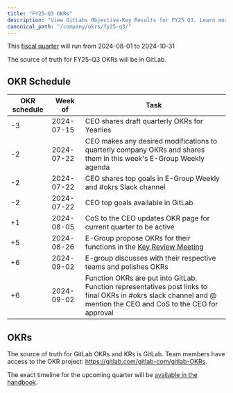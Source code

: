 ```yaml
---
title: "FY25-Q3 OKRs"
description: "View GitLabs Objective-Key Results for FY25 Q3. Learn more here!"
canonical_path: "/company/okrs/fy25-q3/"
---
```


This [fiscal quarter](/handbook/finance/#fiscal-year) will run from 2024-08-01 to 2024-10-31

The source of truth for FY25-Q3 OKRs will be in GitLab.

## OKR Schedule

| OKR schedule | Week of | Task |
| ------ | ------ | ------ |
| -3 | 2024-07-15 | CEO shares draft quarterly OKRs for Yearlies |
| -2 | 2024-07-22 | CEO makes any desired modifications to quarterly company OKRs and shares them in this week's E-Group Weekly agenda |
| -2 | 2024-07-22 | CEO shares top goals in E-Group Weekly and #okrs Slack channel |
| -2 | 2024-07-22 | CEO top goals available in GitLab |
| +1  | 2024-08-05| CoS to the CEO updates OKR page for current quarter to be active |
| +5 | 2024-08-26 | E-Group propose OKRs for their functions in the [Key Review Meeting](/handbook/company/key-review/)|
| +6 | 2024-09-02| E-group discusses with their respective teams and polishes OKRs |
| +6 | 2024-09-02| Function OKRs are put into GitLab. Function representatives post links to final OKRs in #okrs slack channel and @ mention the CEO and CoS to the CEO for approval |

## OKRs

The source of truth for GitLab OKRs and KRs is GitLab. Team members have access to the OKR project: https://gitlab.com/gitlab-com/gitlab-OKRs.

The exact timeline for the upcoming quarter will be [available in the handbook](/handbook/company/okrs/#most-recent-okrs).
